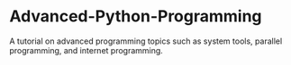 # Advanced-Python-Programming
 A tutorial on advanced programming topics such as system tools, parallel programming, and internet programming.
